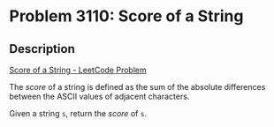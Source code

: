# Problem 3110: Score of a String

## Description

[Score of a String - LeetCode Problem](https://leetcode.com/problems/score-of-a-string/description/)

The *score* of a string is defined as the sum of the absolute differences between the ASCII values of adjacent characters.

Given a string `s`, return the *score* of `s`.

